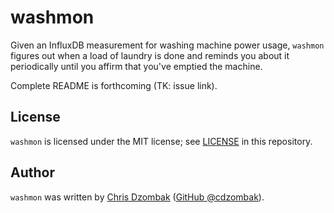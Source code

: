 # washmon

Given an InfluxDB measurement for washing machine power usage, `washmon` figures out when a load of laundry is done and reminds you about it periodically until you affirm that you've emptied the machine.

Complete README is forthcoming (TK: issue link).

## License

`washmon` is licensed under the MIT license; see [LICENSE](LICENSE) in this repository.

## Author

`washmon` was written by [Chris Dzombak](https://www.dzombak.com) ([GitHub @cdzombak](https://github.com/cdzombak)).
